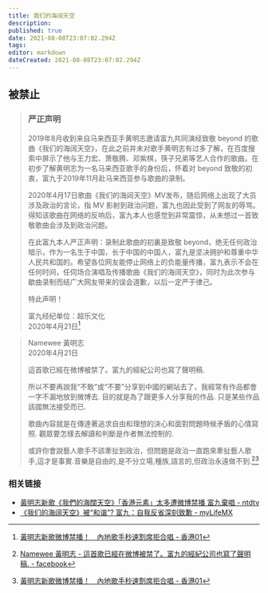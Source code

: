 ```yaml
---
title: 我们的海阔天空
description: 
published: true
date: 2021-08-08T23:07:02.294Z
tags: 
editor: markdown
dateCreated: 2021-08-08T23:07:02.294Z
---
```


## 被禁止

> ### 严正声明
>
> 2019年8月收到来自马来西亚手黄明志邀请富九共同演经致敬 beyond 的歌曲《我们的海阔天空》，在此之前并未对歌手黄明志有过多了解，在百度搜索中屏示了他与王力宏、萧敬腾、邓紫棋，筷子兄弟等艺人合作的歌曲。在初步了解黄明志为一名马来西亚歌手的身份后，怀着对 beyond 致敬的初衷，富九于2019年11月赴马来西亚参与歌曲的录制。
>
> 2020年4月17日歌曲《我们的海闼天空》MV发布，随后网络上出现了大员涉及政治的言论，指 MV 影射到政治问题，富九也因此受到了网友的辱骂。得知该歌曲在网络的反响后，富九本人也感觉到非常震惊，从未想过一首致敬歌曲会涉及到政治问题。
>
> 在此富九本人严正声明：录制此歌曲的初裏是致敬 beyond，绝无任何政治暗示，作为一名生于中国，长于中国的中国人，富九是坚决拥护和尊重中华人民共和国的。希望各位网友能停止网络上的负能量传播，富九表示不会在任何时间，任伺场合演唱及传播歌曲《我们的海阔天空》，同时为此次参与歇曲录制而结广大网友带来的误会道歉，以后一定严于律己。
>
> 特此声明！
>
> 富九经纪单位：超乐文化\
> 2020年4月21日[^aobws]

> Namewee 黃明志\
> 2020年4月21日
>
> 這首歌已經在微博被禁了。富九的經紀公司也寫了聲明稿.
>
> 所以不要再說我“不敢”或“不要”分享到中國的網站去了，我經常有作品都會一字不漏地放到微博去. 目的就是為了跟更多人分享我的作品. 只是某些作品該國無法接受而已.
>
> 歌曲內容就是在傳達著追求自由和理想的決心和面對問題時候矛盾的心情寫照. 觀眾要怎樣去解讀和判斷是作者無法控制的.
>
> 或許你會說藝人歌手不該牽扯到政治，但問題是政治一直跑來牽扯藝人歌手,這才是事實.音樂是自由的,是不分立場,種族,語言的,但政治永遠做不到.[^fb_nwe][^aobws]

[^aobws]: [黃明志新歌微博禁播！　內地歌手秒速割席拒合唱 - 香港01](https://web.archive.org/web/20210722072737if_/https://www.hk01.com/眾樂迷/464162/黃明志新歌微博禁播-內地歌手秒速割席拒合唱)

[^fb_nwe]: [Namewee 黃明志 - 這首歌已經在微博被禁了。富九的經紀公司也寫了聲明稿. - facebook](https://www.facebook.com/namewee/posts/10157800100393429)

### 相关链接

+ [黃明志新歌《我們的海闊天空》「香港元素」太多遭微博禁播 富九棄唱 - ntdtv](https://web.archive.org/web/20210310174259/https://www.ntdtv.com/b5/2020/04/22/a102829083.html)
+ [《我们的海阔天空》被“和谐”? 富九：自我反省深刻致歉 - myLifeMX](https://web.archive.org/web/20210808151322/https://mylifemx.com/archives/8801)
